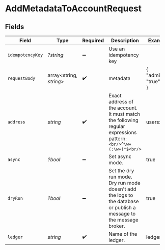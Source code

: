 # AddMetadataToAccountRequest


## Fields

| Field                                                                                                               | Type                                                                                                                | Required                                                                                                            | Description                                                                                                         | Example                                                                                                             |
| ------------------------------------------------------------------------------------------------------------------- | ------------------------------------------------------------------------------------------------------------------- | ------------------------------------------------------------------------------------------------------------------- | ------------------------------------------------------------------------------------------------------------------- | ------------------------------------------------------------------------------------------------------------------- |
| `idempotencyKey`                                                                                                    | *?string*                                                                                                           | :heavy_minus_sign:                                                                                                  | Use an idempotency key                                                                                              |                                                                                                                     |
| `requestBody`                                                                                                       | array<string, *string*>                                                                                             | :heavy_check_mark:                                                                                                  | metadata                                                                                                            | {<br/>"admin": "true"<br/>}                                                                                         |
| `address`                                                                                                           | *string*                                                                                                            | :heavy_check_mark:                                                                                                  | Exact address of the account. It must match the following regular expressions pattern:<br/>```<br/>^\w+(:\w+)*$<br/>```<br/> | users:001                                                                                                           |
| `async`                                                                                                             | *?bool*                                                                                                             | :heavy_minus_sign:                                                                                                  | Set async mode.                                                                                                     | true                                                                                                                |
| `dryRun`                                                                                                            | *?bool*                                                                                                             | :heavy_minus_sign:                                                                                                  | Set the dry run mode. Dry run mode doesn't add the logs to the database or publish a message to the message broker. | true                                                                                                                |
| `ledger`                                                                                                            | *string*                                                                                                            | :heavy_check_mark:                                                                                                  | Name of the ledger.                                                                                                 | ledger001                                                                                                           |